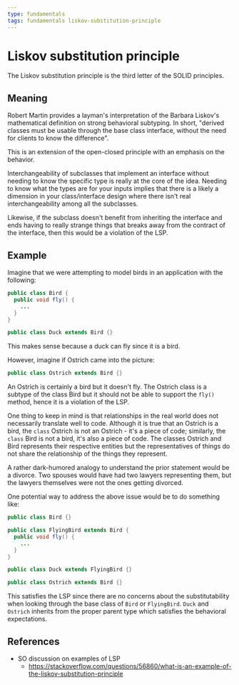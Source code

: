 ```yaml
---
type: fundamentals
tags: fundamentals liskov-substitution-principle
---
```


# Liskov substitution principle

The Liskov substitution principle is the third letter of the SOLID principles.

## Meaning

Robert Martin provides a layman's interpretation of the Barbara Liskov's mathematical definition on strong behavioral subtyping. In short, "derived classes must be usable through the base class interface, without the need for clients to know the difference".

This is an extension of the open-closed principle with an emphasis on the behavior.

Interchangeability of subclasses that implement an interface without needing to know the specific type is really at the core of the idea. Needing to know what the types are for your inputs implies that there is a likely a dimension in your class/interface design where there isn't real interchangeability among all the subclasses.

Likewise, if the subclass doesn't benefit from inheriting the interface and ends having to really strange things that breaks away from the contract of the interface, then this would be a violation of the LSP.

## Example

Imagine that we were attempting to model birds in an application with the following:

```java
public class Bird {
  public void fly() {
    ...
  }
}

public class Duck extends Bird {}
```

This makes sense because a duck can fly since it is a bird.

However, imagine if Ostrich came into the picture:

```java
public class Ostrich extends Bird {}
```

An Ostrich is certainly a bird but it doesn't fly. The Ostrich class is a subtype of the class Bird but it should not be able to support the `fly()` method, hence it is a violation of the LSP.

One thing to keep in mind is that relationships in the real world does not necessarily translate well to code. Although it is true that an Ostrich is a bird, the `class` Ostrich is not an Ostrich - it's a piece of code; similarly, the `class` Bird is not a bird, it's also a piece of code. The classes Ostrich and Bird represents their respective entities but the representatives of things do not share the relationship of the things they represent.

A rather dark-humored analogy to understand the prior statement would be a divorce. Two spouses would have had two lawyers representing them, but the lawyers themselves were not the ones getting divorced.

One potential way to address the above issue would be to do something like:

```java
public class Bird {}

public class FlyingBird extends Bird {
  public void fly() {
    ...
  }
}

public class Duck extends FlyingBird {}

public class Ostrich extends Bird {}
```

This satisfies the LSP since there are no concerns about the substitutability when looking through the base class of `Bird` or `FlyingBird`. `Duck` and `Ostrich` inherits from the proper parent type which satisfies the behavioral expectations.

## References
- SO discussion on examples of LSP
  - https://stackoverflow.com/questions/56860/what-is-an-example-of-the-liskov-substitution-principle
